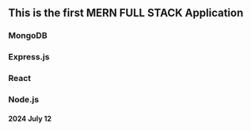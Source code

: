 ## This is the first MERN FULL STACK Application
### MongoDB 
### Express.js
### React
### Node.js


#### 2024 July 12